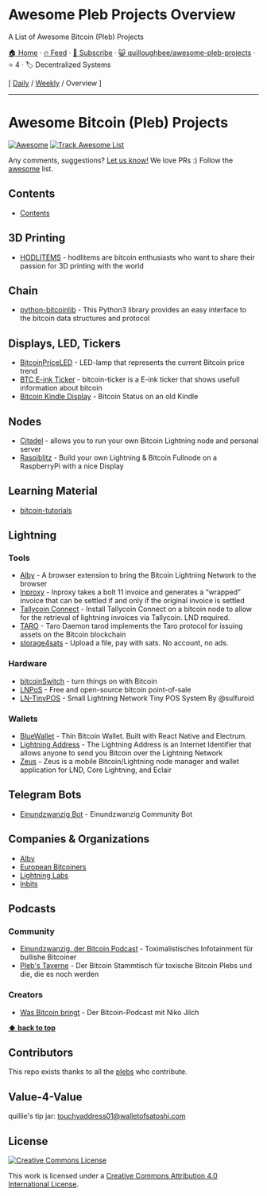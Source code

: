 # Awesome Pleb Projects Overview

A List of Awesome Bitcoin (Pleb) Projects

[🏠 Home](/README.md) · [🔥 Feed](https://www.trackawesomelist.com/quilloughbee/awesome-pleb-projects/rss.xml) · [📮 Subscribe](https://trackawesomelist.us17.list-manage.com/subscribe?u=d2f0117aa829c83a63ec63c2f&id=36a103854c) · [😺 quilloughbee/awesome-pleb-projects](https://github.com/quilloughbee/awesome-pleb-projects) · ⭐ 4 · 🏷️ Decentralized Systems

[ [Daily](/content/quilloughbee/awesome-pleb-projects/README.md) / [Weekly](/content/quilloughbee/awesome-pleb-projects/week/README.md) / Overview ]

---

# Awesome Bitcoin (Pleb) Projects

<!--rehype:style=font-size: 38px; border-bottom: 0; display: flex; min-height: 260px; align-items: center; justify-content: center;-->

[![Awesome](https://jaywcjlove.github.io/sb/ico/awesome.svg)](https://github.com/sindresorhus/awesome) [![Track Awesome List](https://www.trackawesomelist.com/badge.svg)](https://github.com/quilloughbee/awesome-pleb-projects/blob/main/README.md/)

<!--rehype:style=text-align: center;-->

Any comments, suggestions? [Let us know!](https://github.com/quilloughbee/awesome-pleb-projects/issues) We love PRs :) Follow the [awesome](https://github.com/sindresorhus/awesome) list.

## Contents

*   [Contents](#contents)

## 3D Printing

*   [HODLITEMS](https://hodlitems.com/) - hodlitems are bitcoin enthusiasts who want to share their passion for 3D printing with the world

## Chain

*   [python-bitcoinlib](https://github.com/petertodd/python-bitcoinlib) - This Python3 library provides an easy interface to the bitcoin data structures and protocol

## Displays, LED, Tickers

*   [BitcoinPriceLED](https://github.com/Egge7/BitcoinPriceLED) - LED-lamp that represents the current Bitcoin price trend
*   [BTC E-ink Ticker](https://github.com/btc-ticker/btc-ticker) - bitcoin-ticker is a E-ink ticker that shows usefull information about bitcoin
*   [Bitcoin Kindle Display](https://d11n.net/kindle-status-display.html) - Bitcoin Status on an old Kindle

## Nodes

*   [Citadel](https://github.com/runcitadel/citadel) - allows you to run your own Bitcoin Lightning node and personal server
*   [Raspiblitz](https://github.com/rootzoll/raspiblitz) - Build your own Lightning & Bitcoin Fullnode on a RaspberryPi with a nice Display

## Learning Material

*   [bitcoin-tutorials](https://github.com/openoms/bitcoin-tutorials)

## Lightning

### Tools

*   [Alby](https://github.com/getAlby/lightning-browser-extension) - A browser extension to bring the Bitcoin Lightning Network to the browser
*   [lnproxy](https://github.com/lnproxy/lnproxy) - lnproxy takes a bolt 11 invoice and generates a “wrapped” invoice that can be settled if and only if the original invoice is settled
*   [Tallycoin Connect](https://github.com/djbooth007/tallycoin_connect) - Install Tallycoin Connect on a bitcoin node to allow for the retrieval of lightning invoices via Tallycoin. LND required.
*   [TARO](https://github.com/lightninglabs/taro) - Taro Daemon tarod implements the Taro protocol for issuing assets on the Bitcoin blockchain
*   [storage4sats](https://github.com/rottingcleaner/storage4sats) - Upload a file, pay with sats. No account, no ads.

### Hardware

*   [bitcoinSwitch](https://github.com/lnbits/bitcoinSwitch) - turn things on with Bitcoin
*   [LNPoS](https://github.com/lnbits/LNPoS) - Free and open-source bitcoin point-of-sale
*   [LN-TinyPOS](https://github.com/ccadic/LN-TinyPOS) - Small Lightning Network Tiny POS System By @sulfuroid

### Wallets

*   [BlueWallet](https://github.com/BlueWallet/BlueWallet) - Thin Bitcoin Wallet. Built with React Native and Electrum.
*   [Lightning Address](https://github.com/andrerfneves/lightning-address) - The Lightning Address is an Internet Identifier that allows anyone to send you Bitcoin over the Lightning Network
*   [Zeus](https://github.com/ZeusLN/zeus) - Zeus is a mobile Bitcoin/Lightning node manager and wallet application for LND, Core Lightning, and Eclair

## Telegram Bots

*   [Einundzwanzig Bot](https://github.com/Einundzwanzig-Podcast/einundzwanzigbot) - Einundzwanzig Community Bot

## Companies & Organizations

*   [Alby](https://github.com/getAlby)
*   [European Bitcoiners](https://github.com/European-Bitcoiners)
*   [Lightning Labs](https://github.com/lightninglabs)
*   [lnbits](https://github.com/lnbits)

## Podcasts

### Community

*   [Einundzwanzig, der Bitcoin Podcast](https://einundzwanzig.space/) - Toximalistisches Infotainment für bullishe Bitcoiner
*   [Pleb's Taverne](https://anchor.fm/plebs-taverne) - Der Bitcoin Stammtisch für toxische Bitcoin Plebs und die, die es noch werden

### Creators

*   [Was Bitcoin bringt](https://github.com/quilloughbee/awesome-pleb-projects/blob/main/README.md/wasbitcoinbringt.com/) - Der Bitcoin-Podcast mit Niko Jilch

**[⬆ back to top](#contents)**

## Contributors

This repo exists thanks to all the [plebs](https://github.com/quilloughbee/awesome-pleb-projects/graphs/contributors) who contribute.

## Value-4-Value

quillie's tip jar: [touchyaddress01@walletofsatoshi.com](https://github.com/quilloughbee/awesome-pleb-projects/blob/main/README.md/mailto:touchyaddress01@walletofsatoshi.com)

## License

[![Creative Commons License](http://i.creativecommons.org/l/by/4.0/88x31.png)](https://creativecommons.org/licenses/by/4.0/)

This work is licensed under a [Creative Commons Attribution 4.0 International License](http://creativecommons.org/licenses/by/4.0/).

